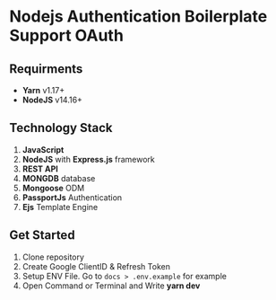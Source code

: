 # Nodejs Authentication Boilerplate Support OAuth

## Requirments

- **Yarn** v1.17+
- **NodeJS** v14.16+

## Technology Stack

1. **JavaScript**
2. **NodeJS** with **Express.js** framework
3. **REST API**
4. **MONGDB** database
5. **Mongoose** ODM
6. **PassportJs** Authentication
7. **Ejs** Template Engine

## Get Started

1. Clone repository
2. Create Google ClientID & Refresh Token
3. Setup ENV File. Go to `docs > .env.example` for example
4. Open Command or Terminal and Write **yarn dev**
